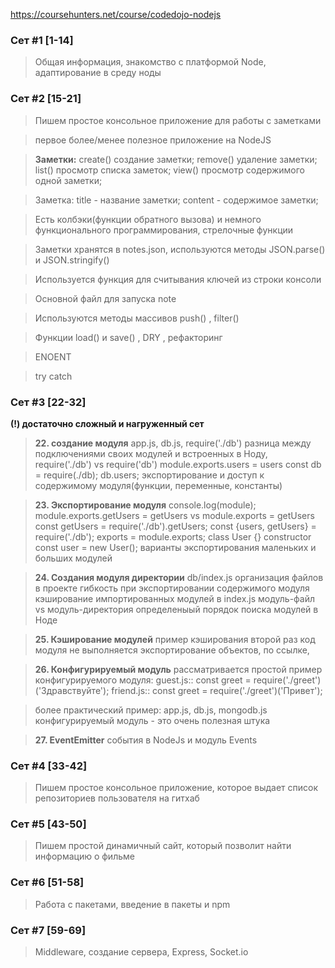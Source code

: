 https://coursehunters.net/course/codedojo-nodejs

### Сет #1 [1-14]
 > Общая информация, знакомство с платформой Node, адаптирование в среду ноды





### Сет #2 [15-21]
 > Пишем простое консольное приложение для работы с заметками

 > первое более/менее полезное приложение на NodeJS

 > __Заметки:__ 
 create() создание заметки; 
 remove() удаление заметки; 
 list() просмотр списка заметок;
 view() просмотр содержимого одной заметки;


 > Заметка: 
 title - название заметки;
 content - содержимое заметки;


 > Есть колбэки(функции обратного вызова) и немного функционального программирования,
 стрелочные функции

 > Заметки хранятся в notes.json,
 используются методы JSON.parse() и JSON.stringify()

 > Используется функция для считывания ключей из строки консоли

 > Основной файл для запуска note

 > Используются методы массивов push() , filter()

 > Функции load() и save() , DRY ,  рефакторинг

 > ENOENT

 > try catch







### Сет #3 [22-32]
__(!) достаточно сложный и нагруженный сет__


 > __22. создание модуля__
 app.js, db.js, require('./db')
 разница между подключениями своих модулей и встроенных в Ноду, require('./db')  vs  require('db')
 module.exports.users = users
 const db = require(./db);
 db.users;
 экспортирование и доступ к содержимому модуля(функции, переменные, константы)

 
 > __23. Экспортирование модуля__
 console.log(module);
 module.exports.getUsers = getUsers   vs   module.exports = getUsers
 const getUsers = require('./db').getUsers;
 const {users, getUsers} = require('./db');
 exports = module.exports;
 class User {}
 constructor
 const user = new User();
 варианты экспортирования маленьких и больших модулей


 > __24. Создания модуля директории__
 db/index.js
 организация файлов в проекте
 гибкость при экспортировании содержимого модуля
 кэширование импортированных модулей в index.js
 модуль-файл   vs   модуль-директория
 определеныый порядок поиска модулей в Ноде


 > __25. Кэширование модулей__
 пример кэширования
 второй раз код модуля не выполняется
 экспортирование объектов, по ссылке, 


 > __26. Конфигурируемый модуль__
 рассматривается простой пример конфигурируемого модуля:
 guest.js::  const greet = require('./greet')('Здравствуйте');
 friend.js:: const greet = require('./greet')('Привет');
 
 > более практический пример:
 app.js, db.js, mongodb.js
 конфигурируемый модуль - это очень полезная штука


 > __27. EventEmitter__
 события в NodeJs и модуль Events











### Сет #4 [33-42]
 > Пишем простое консольное  приложение, которое выдает список репозиториев пользователя на гитхаб


### Сет #5 [43-50]
 > Пишем простой динамичный сайт, который позволит найти информацию о фильме


### Сет #6 [51-58]
 > Работа с пакетами, введение в пакеты и npm


### Сет #7 [59-69]
 > Middleware, создание сервера, Express, Socket.io 
